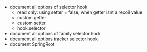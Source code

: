 * document all options of selector hook
    - read only: using setter = false, when getter isnt a recoil value
    - custom getter
    - custom setter
    - hook.selector
* document all options of family selector hook
* document all options tracker selector hook
* document SpringRoot

